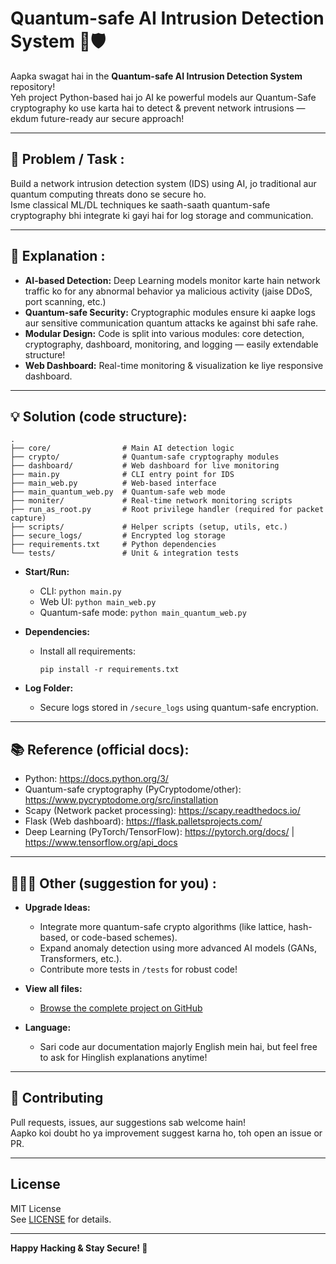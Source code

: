 # Quantum-safe AI Intrusion Detection System 🚦🛡️

Aapka swagat hai in the **Quantum-safe AI Intrusion Detection System** repository!  
Yeh project Python-based hai jo AI ke powerful models aur Quantum-Safe cryptography ko use karta hai to detect & prevent network intrusions — ekdum future-ready aur secure approach!

---

## 🔧 Problem / Task :
Build a network intrusion detection system (IDS) using AI, jo traditional aur quantum computing threats dono se secure ho.  
Isme classical ML/DL techniques ke saath-saath quantum-safe cryptography bhi integrate ki gayi hai for log storage and communication.

---

## 🧠 Explanation :
- **AI-based Detection:** Deep Learning models monitor karte hain network traffic ko for any abnormal behavior ya malicious activity (jaise DDoS, port scanning, etc.)
- **Quantum-safe Security:** Cryptographic modules ensure ki aapke logs aur sensitive communication quantum attacks ke against bhi safe rahe.
- **Modular Design:** Code is split into various modules: core detection, cryptography, dashboard, monitoring, and logging — easily extendable structure!
- **Web Dashboard:** Real-time monitoring & visualization ke liye responsive dashboard.

---

## 💡 Solution (code structure):

```
.
├── core/                # Main AI detection logic
├── crypto/              # Quantum-safe cryptography modules
├── dashboard/           # Web dashboard for live monitoring
├── main.py              # CLI entry point for IDS
├── main_web.py          # Web-based interface
├── main_quantum_web.py  # Quantum-safe web mode
├── moniter/             # Real-time network monitoring scripts
├── run_as_root.py       # Root privilege handler (required for packet capture)
├── scripts/             # Helper scripts (setup, utils, etc.)
├── secure_logs/         # Encrypted log storage
├── requirements.txt     # Python dependencies
└── tests/               # Unit & integration tests
```

- **Start/Run:**  
  - CLI: `python main.py`  
  - Web UI: `python main_web.py`  
  - Quantum-safe mode: `python main_quantum_web.py`

- **Dependencies:**  
  - Install all requirements:  
    ```
    pip install -r requirements.txt
    ```

- **Log Folder:**  
  - Secure logs stored in `/secure_logs` using quantum-safe encryption.

---

## 📚 Reference (official docs):

- Python: https://docs.python.org/3/
- Quantum-safe cryptography (PyCryptodome/other): https://www.pycryptodome.org/src/installation
- Scapy (Network packet processing): https://scapy.readthedocs.io/
- Flask (Web dashboard): https://flask.palletsprojects.com/
- Deep Learning (PyTorch/TensorFlow): https://pytorch.org/docs/ | https://www.tensorflow.org/api_docs

---

## 🧑🏻‍💻 Other (suggestion for you) :

- **Upgrade Ideas:**  
  - Integrate more quantum-safe crypto algorithms (like lattice, hash-based, or code-based schemes).
  - Expand anomaly detection using more advanced AI models (GANs, Transformers, etc.).
  - Contribute more tests in `/tests` for robust code!

- **View all files:**  
  - [Browse the complete project on GitHub](https://github.com/rudrasatani13/Quantum-safe-AI-intrusuion-detection-system)

- **Language:**  
  - Sari code aur documentation majorly English mein hai, but feel free to ask for Hinglish explanations anytime!

---

## 🙏 Contributing

Pull requests, issues, aur suggestions sab welcome hain!  
Aapko koi doubt ho ya improvement suggest karna ho, toh open an issue or PR.

---

## License

MIT License  
See [LICENSE](LICENSE) for details.

---

**Happy Hacking & Stay Secure! 🚀**

